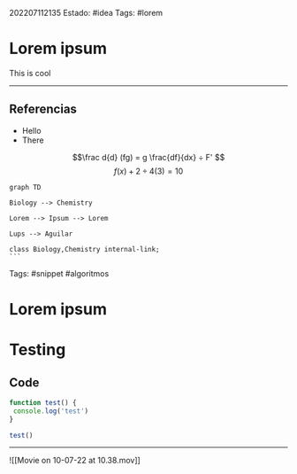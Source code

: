 202207112135
Estado: #idea
Tags: #lorem

# Lorem ipsum

This is cool

---
## Referencias
- Hello
- There

$$\frac d{d} (fg) = g \frac{df}{dx} ÷ F' $$
$$f(x) + 2÷4 (3) = 10$$
````mermaid
graph TD

Biology --> Chemistry

Lorem --> Ipsum --> Lorem

Lups --> Aguilar

class Biology,Chemistry internal-link;
```
````
Tags: #snippet #algoritmos 

# Lorem ipsum

# Testing

## Code 


```js
function test() {
 console.log('test')
}

test()
```

---

![[Movie on 10-07-22 at 10.38.mov]]
